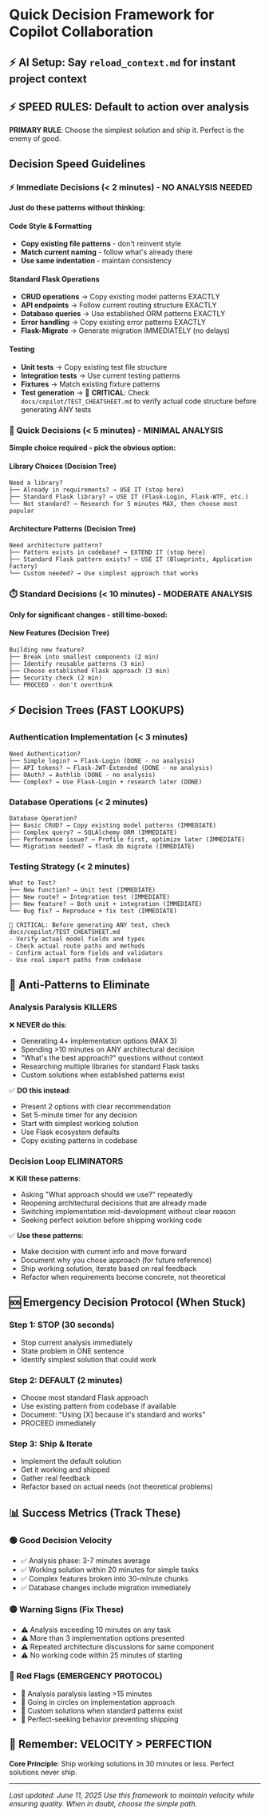 # Quick Decision Framework for Copilot Collaboration

## ⚡ **AI Setup**: Say `reload_context.md` for instant project context

## ⚡ **SPEED RULES**: Default to action over analysis

**PRIMARY RULE**: Choose the simplest solution and ship it. Perfect is the enemy of good.

## Decision Speed Guidelines

### ⚡ Immediate Decisions (< 2 minutes) - NO ANALYSIS NEEDED
**Just do these patterns without thinking:**

#### Code Style & Formatting
- **Copy existing file patterns** - don't reinvent style
- **Match current naming** - follow what's already there  
- **Use same indentation** - maintain consistency

#### Standard Flask Operations
- **CRUD operations** → Copy existing model patterns EXACTLY
- **API endpoints** → Follow current routing structure EXACTLY
- **Database queries** → Use established ORM patterns EXACTLY
- **Error handling** → Copy existing error patterns EXACTLY
- **Flask-Migrate** → Generate migration IMMEDIATELY (no delays)

#### Testing
- **Unit tests** → Copy existing test file structure
- **Integration tests** → Use current testing patterns
- **Fixtures** → Match existing fixture patterns
- **Test generation** → 🧪 **CRITICAL**: Check `docs/copilot/TEST_CHEATSHEET.md` to verify actual code structure before generating ANY tests

### 🚀 Quick Decisions (< 5 minutes) - MINIMAL ANALYSIS
**Simple choice required - pick the obvious option:**

#### Library Choices (Decision Tree)
```
Need a library?
├── Already in requirements? → USE IT (stop here)
├── Standard Flask library? → USE IT (Flask-Login, Flask-WTF, etc.)
└── Not standard? → Research for 5 minutes MAX, then choose most popular
```

#### Architecture Patterns (Decision Tree)
```
Need architecture pattern?
├── Pattern exists in codebase? → EXTEND IT (stop here)
├── Standard Flask pattern exists? → USE IT (Blueprints, Application Factory)
└── Custom needed? → Use simplest approach that works
```

### ⏱️ Standard Decisions (< 10 minutes) - MODERATE ANALYSIS
**Only for significant changes - still time-boxed:**

#### New Features (Decision Tree)
```
Building new feature?
├── Break into smallest components (2 min)
├── Identify reusable patterns (3 min)  
├── Choose established Flask approach (3 min)
├── Security check (2 min)
└── PROCEED - don't overthink
```
## ⚡ Decision Trees (FAST LOOKUPS)

### Authentication Implementation (< 3 minutes)
```
Need Authentication?
├── Simple login? → Flask-Login (DONE - no analysis)
├── API tokens? → Flask-JWT-Extended (DONE - no analysis)  
├── OAuth? → Authlib (DONE - no analysis)
└── Complex? → Use Flask-Login + research later (DONE)
```

### Database Operations (< 2 minutes)
```
Database Operation?
├── Basic CRUD? → Copy existing model patterns (IMMEDIATE)
├── Complex query? → SQLAlchemy ORM (IMMEDIATE)
├── Performance issue? → Profile first, optimize later (IMMEDIATE)
└── Migration needed? → flask db migrate (IMMEDIATE)
```

### Testing Strategy (< 2 minutes)
```
What to Test?
├── New function? → Unit test (IMMEDIATE)
├── New route? → Integration test (IMMEDIATE)
├── New feature? → Both unit + integration (IMMEDIATE)
└── Bug fix? → Reproduce + fix test (IMMEDIATE)

🧪 CRITICAL: Before generating ANY test, check docs/copilot/TEST_CHEATSHEET.md
- Verify actual model fields and types
- Check actual route paths and methods  
- Confirm actual form fields and validators
- Use real import paths from codebase
```

## 🚫 Anti-Patterns to Eliminate

### Analysis Paralysis KILLERS
❌ **NEVER do this**:
- Generating 4+ implementation options (MAX 3)
- Spending >10 minutes on ANY architectural decision
- "What's the best approach?" questions without context
- Researching multiple libraries for standard Flask tasks
- Custom solutions when established patterns exist

✅ **DO this instead**:
- Present 2 options with clear recommendation
- Set 5-minute timer for any decision
- Start with simplest working solution
- Use Flask ecosystem defaults
- Copy existing patterns in codebase

### Decision Loop ELIMINATORS
❌ **Kill these patterns**:
- Asking "What approach should we use?" repeatedly
- Reopening architectural decisions that are already made
- Switching implementation mid-development without clear reason
- Seeking perfect solution before shipping working code

✅ **Use these patterns**:
- Make decision with current info and move forward
- Document why you chose approach (for future reference)
- Ship working solution, iterate based on real feedback
- Refactor when requirements become concrete, not theoretical

## 🆘 Emergency Decision Protocol (When Stuck)

### Step 1: STOP (30 seconds)
- Stop current analysis immediately
- State problem in ONE sentence
- Identify simplest solution that could work

### Step 2: DEFAULT (2 minutes)
- Choose most standard Flask approach
- Use existing pattern from codebase if available
- Document: "Using [X] because it's standard and works"
- PROCEED immediately

### Step 3: Ship & Iterate
- Implement the default solution
- Get it working and shipped
- Gather real feedback
- Refactor based on actual needs (not theoretical problems)

## 📊 Success Metrics (Track These)

### 🟢 Good Decision Velocity
- ✅ Analysis phase: 3-7 minutes average
- ✅ Working solution within 20 minutes for simple tasks
- ✅ Complex features broken into 30-minute chunks
- ✅ Database changes include migration immediately

### 🟡 Warning Signs (Fix These)
- ⚠️ Analysis exceeding 10 minutes on any task
- ⚠️ More than 3 implementation options presented
- ⚠️ Repeated architecture discussions for same component
- ⚠️ No working code within 25 minutes of starting

### 🔴 Red Flags (EMERGENCY PROTOCOL)
- 🚨 Analysis paralysis lasting >15 minutes
- 🚨 Going in circles on implementation approach
- 🚨 Custom solutions when standard patterns exist
- 🚨 Perfect-seeking behavior preventing shipping

## 🎯 Remember: VELOCITY > PERFECTION

**Core Principle**: Ship working solutions in 30 minutes or less. Perfect solutions never ship.

---
*Last updated: June 11, 2025*
*Use this framework to maintain velocity while ensuring quality. When in doubt, choose the simple path.*

